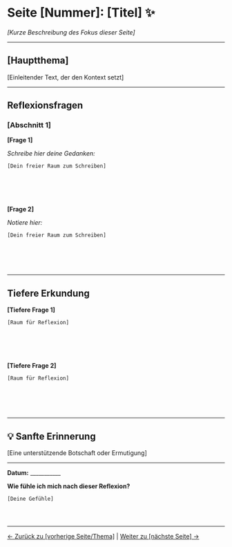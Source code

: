 # Seite [Nummer]: [Titel] ✨

*[Kurze Beschreibung des Fokus dieser Seite]*

---

## [Hauptthema]

[Einleitender Text, der den Kontext setzt]

---

## Reflexionsfragen

### [Abschnitt 1]

**[Frage 1]**

_Schreibe hier deine Gedanken:_

```
[Dein freier Raum zum Schreiben]






```

**[Frage 2]**

_Notiere hier:_

```
[Dein freier Raum zum Schreiben]






```

---

## Tiefere Erkundung

**[Tiefere Frage 1]**

```
[Raum für Reflexion]






```

**[Tiefere Frage 2]**

```
[Raum für Reflexion]






```

---

## 💡 Sanfte Erinnerung

[Eine unterstützende Botschaft oder Ermutigung]

---

**Datum:** ___________

**Wie fühle ich mich nach dieser Reflexion?**

```
[Deine Gefühle]




```

---

[← Zurück zu [vorherige Seite/Thema]](./[link].md) | [Weiter zu [nächste Seite] →](./[link].md)
